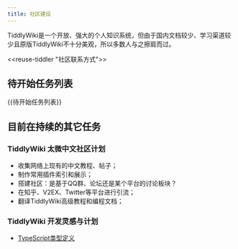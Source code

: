 ```yaml
---
title: 社区建设
---
```


TiddlyWiki是一个开放、强大的个人知识系统，但由于国内文档较少、学习渠道较少且原版TiddlyWiki不十分美观，所以多数人与之擦肩而过。

<<reuse-tiddler "社区联系方式">>

## 待开始任务列表

{{待开始任务列表}}

## 目前在持续的其它任务

### TiddlyWiki 太微中文社区计划

* 收集网络上现有的中文教程、帖子；
* 制作常用插件索引和展示；
* 搭建社区：是基于QQ群、论坛还是某个平台的讨论板块？
* 在知乎、V2EX、Twitter等平台进行引流；
* 翻译TiddlyWiki高级教程和编程文档；

### TiddlyWiki 开发灵感与计划

* [TypeScript类型定义](#TypeScript%E7%B1%BB%E5%9E%8B%E5%AE%9A%E4%B9%89)
